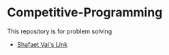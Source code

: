 # Competitive-Programming
This repository is for problem solving 

- [Shafaet Vai's Link](http://www.shafaetsplanet.com/)
